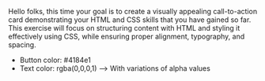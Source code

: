 Hello folks, this time your goal is to create a visually appealing
call-to-action card demonstrating your HTML and CSS skills that you have gained
so far. This exercise will focus on structuring content with HTML and styling it
effectively using CSS, while ensuring proper alignment, typography, and spacing.

- Button color: #4184e1
- Text color: rgba(0,0,0,1) --> With variations of alpha values
